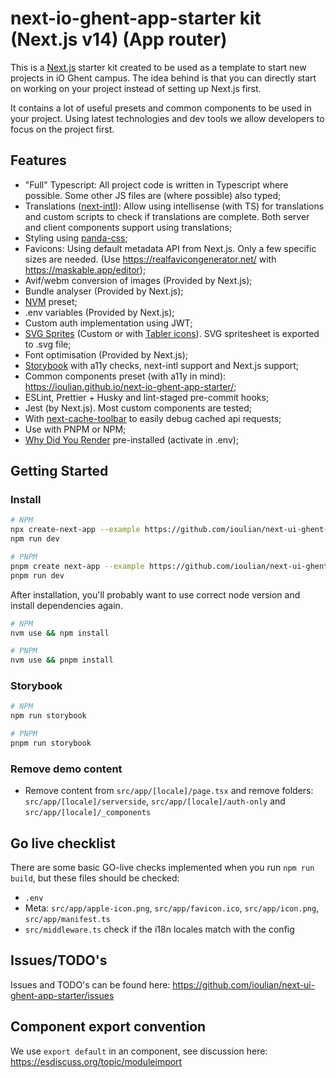 # next-io-ghent-app-starter kit (Next.js v14) (App router)

This is a [Next.js](https://nextjs.org/) starter kit created to be used as a template to start new projects in iO Ghent campus. The idea behind is that you can directly start on working on your project instead of setting up Next.js first.

It contains a lot of useful presets and common components to be used in your project. Using latest technologies and dev tools we allow developers to focus on the project first.

## Features

- "Full" Typescript: All project code is written in Typescript where possible. Some other JS files are (where possible) also typed;
- Translations ([next-intl](https://github.com/amannn/next-intl)): Allow using intellisense (with TS) for translations and custom scripts to check if translations are complete. Both server and client components support using translations;
- Styling using [panda-css](https://panda-css.com/);
- Favicons: Using default metadata API from Next.js. Only a few specific sizes are needed. (Use <https://realfavicongenerator.net/> with <https://maskable.app/editor>);
- Avif/webm conversion of images (Provided by Next.js);
- Bundle analyser (Provided by Next.js);
- [NVM](https://github.com/nvm-sh/nvm) preset;
- .env variables (Provided by Next.js);
- Custom auth implementation using JWT;
- [SVG Sprites](https://www.npmjs.com/package/svg-sprite-loader) (Custom or with [Tabler icons](https://tabler-icons.io/)). SVG spritesheet is exported to .svg file;
- Font optimisation (Provided by Next.js);
- [Storybook](https://github.com/storybookjs/storybook) with a11y checks, next-intl support and Next.js support;
- Common components preset (with a11y in mind): <https://ioulian.github.io/next-io-ghent-app-starter/>;
- ESLint, Prettier + Husky and lint-staged pre-commit hooks;
- Jest (by Next.js). Most custom components are tested;
- With [next-cache-toolbar](https://github.com/KajSzy/next-cache-toolbar) to easily debug cached api requests;
- Use with PNPM or NPM;
- [Why Did You Render](https://github.com/welldone-software/why-did-you-render) pre-installed (activate in .env);

## Getting Started

### Install

```bash
# NPM
npx create-next-app --example https://github.com/ioulian/next-ui-ghent-app-starter
npm run dev

# PNPM
pnpm create next-app --example https://github.com/ioulian/next-ui-ghent-app-starter
pnpm run dev
```

After installation, you'll probably want to use correct node version and install dependencies again.

```bash
# NPM
nvm use && npm install

# PNPM
nvm use && pnpm install
```

### Storybook

```bash
# NPM
npm run storybook

# PNPM
pnpm run storybook
```

### Remove demo content

- Remove content from `src/app/[locale]/page.tsx` and remove folders: `src/app/[locale]/serverside`, `src/app/[locale]/auth-only` and `src/app/[locale]/_components`

## Go live checklist

There are some basic GO-live checks implemented when you run `npm run build`, but these files should be checked:

- `.env`
- Meta: `src/app/apple-icon.png`, `src/app/favicon.ico`, `src/app/icon.png`, `src/app/manifest.ts`
- `src/middleware.ts` check if the i18n locales match with the config

## Issues/TODO's

Issues and TODO's can be found here: <https://github.com/ioulian/next-ui-ghent-app-starter/issues>

## Component export convention

We use `export default` in an component, see discussion here: <https://esdiscuss.org/topic/moduleimport>

